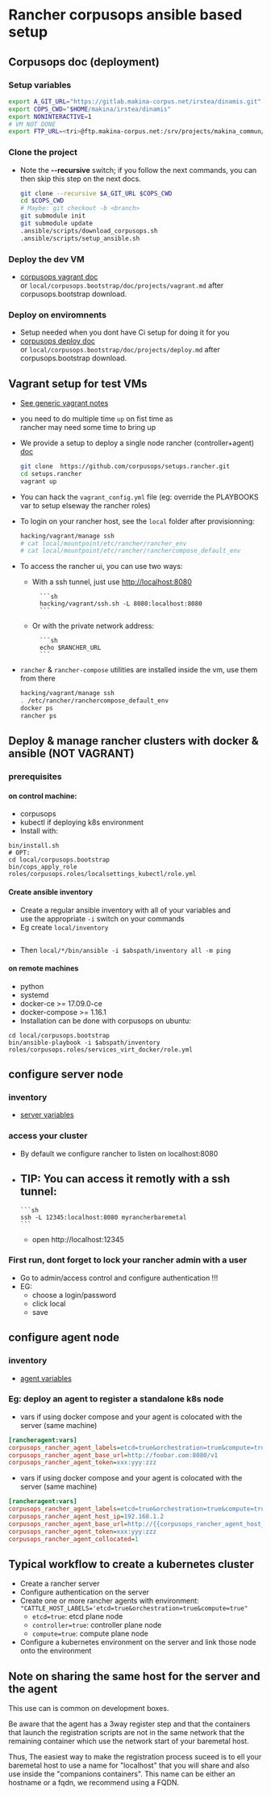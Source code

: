 # Rancher corpusops ansible based setup

## Corpusops doc (deployment)

### Setup variables
```sh
export A_GIT_URL="https://gitlab.makina-corpus.net/irstea/dinamis.git"
export COPS_CWD="$HOME/makina/irstea/dinamis"
export NONINTERACTIVE=1
# VM NOT DONE
export FTP_URL=<tri>@ftp.makina-corpus.net:/srv/projects/makina_commun/data/commun/nobackup/vm_bar/*-*box
```
### Clone the project
- Note the **--recursive** switch; if you follow the next commands, you can then skip this step on the next docs.

    ```sh
    git clone --recursive $A_GIT_URL $COPS_CWD
    cd $COPS_CWD
    # Maybe: git checkout -b <branch>
    git submodule init
    git submodule update
    .ansible/scripts/download_corpusops.sh
    .ansible/scripts/setup_ansible.sh
    ```

### Deploy the dev VM
- [corpusops vagrant doc](https://github.com/corpusops/corpusops.bootstrap/blob/master/doc/projects/vagrant.md)<br/>
  or ``local/corpusops.bootstrap/doc/projects/vagrant.md`` after corpusops.bootstrap download.

### Deploy on enviromnents
- Setup needed when you dont have Ci setup for doing it for you
- [corpusops deploy doc](https://github.com/corpusops/corpusops.bootstrap/blob/master/doc/projects/deploy.md)<br/>
  or ``local/corpusops.bootstrap/doc/projects/deploy.md`` after corpusops.bootstrap download.


## Vagrant setup for test VMs
- [See generic vagrant notes](./hacking/vagrant/README.md)
- you need to do multiple time ``up`` on fist time as <br/>
  rancher may need some time to bring up
- We provide a setup to deploy a single node rancher (controller+agent) [doc](hacking/vagrant)

    ```sh
    git clone  https://github.com/corpusops/setups.rancher.git
    cd setups.rancher
    vagrant up
    ```

- You can hack the ``vagrant_config.yml`` file (eg: override the PLAYBOOKS var to setup elseway the rancher roles)
- To login on your rancher host, see the ``local`` folder after provisionning:

    ```sh
    hacking/vagrant/manage ssh
    # cat local/mountpoint/etc/rancher/rancher_env
    # cat local/mountpoint/etc/rancher/ranchercompose_default_env
    ```

- To access the rancher ui, you can use two ways:
    - With a ssh tunnel, just use [http://localhost:8080](http://localhost:8080)

            ```sh
            hacking/vagrant/ssh.sh -L 8080:localhost:8080
            ```

    - Or with the private network address:

            ```sh
            echo $RANCHER_URL
            ```

- ``rancher`` & ``rancher-compose`` utilities are installed inside the vm, use them from there

    ```sh
    hacking/vagrant/manage ssh
    . /etc/rancher/ranchercompose_default_env
    docker ps
    rancher ps
    ```


## Deploy & manage rancher clusters with docker & ansible (NOT VAGRANT)

### prerequisites
#### on control machine:
- corpusops
- kubectl if deploying k8s environment
- Install with:

```
bin/install.sh
# OPT:
cd local/corpusops.bootstrap
bin/cops_apply_role roles/corpusops.roles/localsettings_kubectl/role.yml
```

#### Create ansible inventory

- Create a regular ansible inventory with all of your variables and <br/>
  use the appropriate ``-i`` switch on your commands
- Eg create ``local/inventory``

```

```

- Then  ``local/*/bin/ansible -i $abspath/inventory all -m ping``

#### on remote machines
- python
- systemd
- docker-ce >= 17.09.0-ce
- docker-compose >= 1.16.1
- Installation can be done with corpusops on ubuntu:

```
cd local/corpusops.bootstrap
bin/ansible-playbook -i $abspath/inventory roles/corpusops.roles/services_virt_docker/role.yml
```

## configure server node
### inventory
- [server variables](playbooks/roles/server/defaults/main.yml)

### access your cluster
- By default we configure rancher to listen on localhost:8080
- TIP: You can access it remotly with a ssh tunnel:
    -

      ```sh
      ssh -L 12345:localhost:8080 myrancherbaremetal
      ```

    - open http://localhost:12345

### First run, dont forget to lock your rancher admin with a user
- Go to admin/access control and configure authentication !!!
- EG:
    - choose a login/password
    - click local
    - save

## configure agent node
### inventory
- [agent variables](playbooks/roles/agent/defaults/main.yml)

### Eg: deploy an agent to register a standalone k8s node

- vars if using docker compose and your agent is colocated with the server (same machine)

```ini
[rancheragent:vars]
corpusops_rancher_agent_labels=etcd=true&orchestration=true&compute=true
corpusops_rancher_agent_base_url=http://foobar.com:8080/v1
corpusops_rancher_agent_token=xxx:yyy:zzz
```

- vars if using docker compose and your agent is colocated with the server (same machine)

```ini
[rancheragent:vars]
corpusops_rancher_agent_labels=etcd=true&orchestration=true&compute=true
corpusops_rancher_agent_host_ip=192.168.1.2
corpusops_rancher_agent_base_url=http://{{corpusops_rancher_agent_host_ip}}:8080/v1
corpusops_rancher_agent_token=xxx:yyy:zzz
corpusops_rancher_agent_collocated=1
```

## Typical workflow to create a kubernetes cluster
- Create a rancher server
- Configure authentication on the server
- Create one or more rancher agents with environment: ``"CATTLE_HOST_LABELS='etcd=true&orchestration=true&compute=true"``
    - ``etcd=true``: etcd plane node
    - ``controller=true``: controller plane node
    - ``compute=true``: compute plane node
- Configure a kubernetes environment on the server and link those node onto the environment

## Note on sharing the same host for the server and the agent
This use can is common on development boxes.

Be aware that the agent has a 3way register step and that the containers that launch the registration scripts are not in the same network that the remaining container which use the network start of your baremetal host.

Thus, The easiest way to make the registration process suceed is to ell your baremetal host to use a name for "localhost" that you will share and also use inside the "companions containers". This name can be either an hostname or a fqdn, we recommend using a FQDN.
